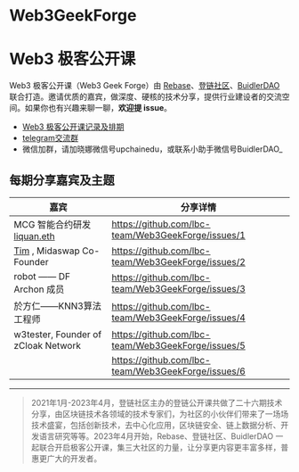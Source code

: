 # Web3GeekForge
# Web3 极客公开课

Web3 极客公开课（Web3 Geek Forge）由 [Rebase](https://twitter.com/RebaseCommunity)、[登链社区](https://twitter.com/UpchainDAO)、[BuidlerDAO](https://twitter.com/BuidlerDAO) 联合打造。邀请优质的嘉宾，做深度、硬核的技术分享，提供行业建设者的交流空间。如果你也有兴趣来聊一聊，**欢迎提 issue**。

* [Web3 极客公开课记录及排期](https://github.com/lbc-team/Web3GeekForge/issues)
* [telegram交流群](https://t.me/+A9OoK2-mrzc5ODc1)
* 微信加群，请加晓娜微信号upchainedu，或联系小助手微信号BuidlerDAO_

## 每期分享嘉宾及主题
|嘉宾|分享详情|
|--|--|
|MCG 智能合约研发[liquan.eth](https://twitter.com/liquan_eth)|https://github.com/lbc-team/Web3GeekForge/issues/1 |
|[Tim](https://twitter.com/Sky_ranker) , Midaswap Co-Founder| https://github.com/lbc-team/Web3GeekForge/issues/2|
|robot —— DF Archon 成员| https://github.com/lbc-team/Web3GeekForge/issues/3|
|於方仁——KNN3算法工程师| https://github.com/lbc-team/Web3GeekForge/issues/4|
|w3tester, Founder of zCloak Network| https://github.com/lbc-team/Web3GeekForge/issues/5|
| |https://github.com/lbc-team/Web3GeekForge/issues/6 |

---

>2021年1月-2023年4月，登链社区主办的登链公开课共做了二十六期技术分享，由区块链技术各领域的技术专家们，为社区的小伙伴们带来了一场场技术盛宴，包括创新技术，去中心化应用，区块链安全、链上数据分析、开发语言研究等等。2023年4月开始，Rebase、登链社区、BuidlerDAO 一起联合开启极客公开课，集三大社区的力量，让分享更内容更丰富多样，普惠更广大的开发者。
